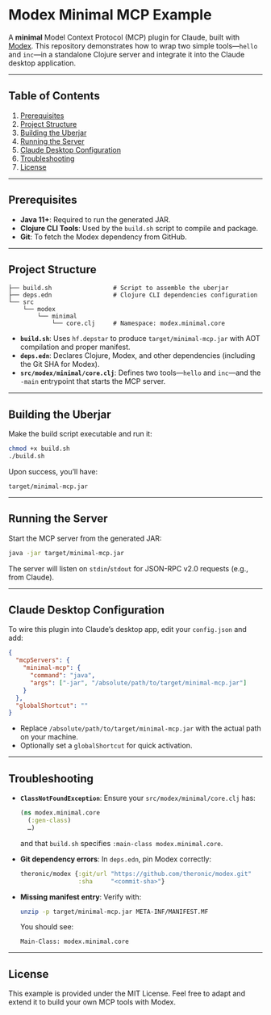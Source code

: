 # Modex Minimal MCP Example

A **minimal** Model Context Protocol (MCP) plugin for Claude, built with [Modex](https://github.com/theronic/modex). This repository demonstrates how to wrap two simple tools—`hello` and `inc`—in a standalone Clojure server and integrate it into the Claude desktop application.

---

## Table of Contents

1. [Prerequisites](#prerequisites)
2. [Project Structure](#project-structure)
3. [Building the Uberjar](#building-the-uberjar)
4. [Running the Server](#running-the-server)
5. [Claude Desktop Configuration](#claude-desktop-configuration)
6. [Troubleshooting](#troubleshooting)
7. [License](#license)

---

## Prerequisites

- **Java 11+**: Required to run the generated JAR.
- **Clojure CLI Tools**: Used by the `build.sh` script to compile and package.
- **Git**: To fetch the Modex dependency from GitHub.

---

## Project Structure

```
├── build.sh                 # Script to assemble the uberjar
├── deps.edn                 # Clojure CLI dependencies configuration
└── src
    └── modex
        └── minimal
            └── core.clj     # Namespace: modex.minimal.core
```

- **`build.sh`**: Uses `hf.depstar` to produce `target/minimal-mcp.jar` with AOT compilation and proper manifest.
- **`deps.edn`**: Declares Clojure, Modex, and other dependencies (including the Git SHA for Modex).
- **`src/modex/minimal/core.clj`**: Defines two tools—`hello` and `inc`—and the `-main` entrypoint that starts the MCP server.

---

## Building the Uberjar

Make the build script executable and run it:

```bash
chmod +x build.sh
./build.sh
```

Upon success, you’ll have:

```
target/minimal-mcp.jar
```

---

## Running the Server

Start the MCP server from the generated JAR:

```bash
java -jar target/minimal-mcp.jar
```

The server will listen on `stdin`/`stdout` for JSON-RPC v2.0 requests (e.g., from Claude).

---

## Claude Desktop Configuration

To wire this plugin into Claude’s desktop app, edit your `config.json` and add:

```json
{
  "mcpServers": {
    "minimal-mcp": {
      "command": "java",
      "args": ["-jar", "/absolute/path/to/target/minimal-mcp.jar"]
    }
  },
  "globalShortcut": ""
}
```

- Replace `/absolute/path/to/target/minimal-mcp.jar` with the actual path on your machine.
- Optionally set a `globalShortcut` for quick activation.

---

## Troubleshooting

- **`ClassNotFoundException`**: Ensure your `src/modex/minimal/core.clj` has:
  ```clojure
  (ns modex.minimal.core
    (:gen-class)
    …)
  ```
  and that `build.sh` specifies `:main-class modex.minimal.core`.

- **Git dependency errors**: In `deps.edn`, pin Modex correctly:
  ```clojure
  theronic/modex {:git/url "https://github.com/theronic/modex.git"
                  :sha     "<commit-sha>"}
  ```

- **Missing manifest entry**: Verify with:
  ```bash
  unzip -p target/minimal-mcp.jar META-INF/MANIFEST.MF
  ```
  You should see:
  ```
  Main-Class: modex.minimal.core
  ```

---

## License

This example is provided under the MIT License. Feel free to adapt and extend it to build your own MCP tools with Modex.


